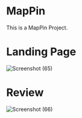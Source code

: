 # MapPin
This is a MapPin Project.

# Landing Page
![Screenshot (65)](https://user-images.githubusercontent.com/59633464/158442129-2d5c47c7-9ddc-47e8-a265-6e633e92bc6e.png)

# Review
![Screenshot (66)](https://user-images.githubusercontent.com/59633464/158442539-e3746024-1cc3-4f32-9e44-9e9141639c3c.png)
